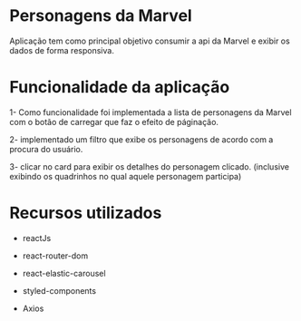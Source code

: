 # Personagens da Marvel

Aplicação tem como principal objetivo consumir a api da Marvel e exibir os dados de forma responsiva.

# Funcionalidade da aplicação

1- Como funcionalidade foi implementada a lista de personagens da Marvel com o botão de carregar que faz
o efeito de páginação.

2- implementado um filtro que exibe os personagens de acordo com a procura do usuário.

3- clicar no card para exibir os detalhes do personagem clicado. (inclusive exibindo os quadrinhos no qual aquele personagem participa)

# Recursos utilizados

- reactJs

- react-router-dom

- react-elastic-carousel

- styled-components

- Axios
